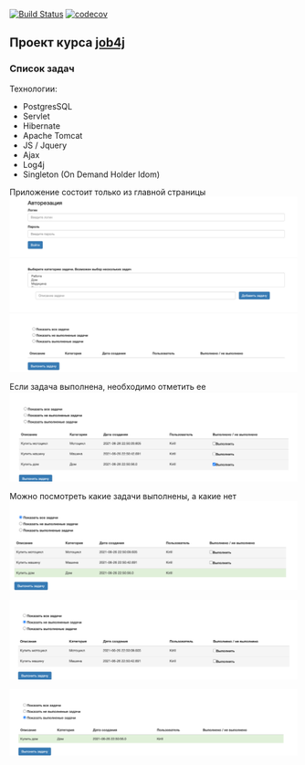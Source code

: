 [![Build Status](https://travis-ci.com/KirillBelyaev74/job4j_todo.svg?branch=master)](https://travis-ci.com/KirillBelyaev74/job4j_todo)
[![codecov](https://codecov.io/gh/KirillBelyaev74/job4j_todo/branch/master/graph/badge.svg)](https://codecov.io/gh/KirillBelyaev74/job4j_todo)

## Проект курса [job4j](http://job4j.ru)

### Список задач

Технологии:
- PostgresSQL
- Servlet
- Hibernate
- Apache Tomcat
- JS / Jquery
- Ajax
- Log4j
- Singleton (On Demand Holder Idom)

Приложение состоит только из главной страницы
![screenshot of sample](screenshots/1.png)

Если задача выполнена, необходимо отметить ее
![screenshot of sample](screenshots/5.png)

Можно посмотреть какие задачи выполнены, а какие нет
![screenshot of sample](screenshots/6.png)

![screenshot of sample](screenshots/7.png)

![screenshot of sample](screenshots/8.png)